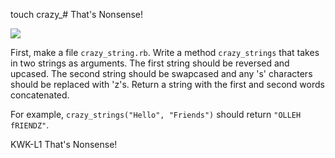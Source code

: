 touch crazy_# That's Nonsense!

<img src="https://s3.amazonaws.com/after-school-assets/gibberish.gif">

First, make a file `crazy_string.rb`. Write a method `crazy_strings` that takes in two strings as arguments. The first string should be reversed and upcased. The second string should be swapcased and any 's' characters should be replaced with 'z's. Return a string with the first and second words concatenated.

For example, `crazy_strings("Hello", "Friends")` should return `"OLLEH fRIENDZ"`.

<p data-visibility='hidden'>KWK-L1 That's Nonsense!</p>
